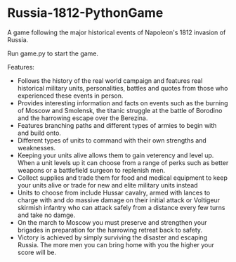 # Russia-1812-PythonGame
A game following the major historical events of Napoleon's 1812 invasion of Russia.

Run game.py to start the game.

Features:
  - Follows the history of the real world campaign and features real historical military units, personalities, battles and quotes from those who experienced these events in person.
  - Provides interesting information and facts on events such as the burning of Moscow and Smolensk, the titanic struggle at the battle of Borodino and the harrowing escape over the Berezina.
  - Features branching paths and different types of armies to begin with and build onto.
  - Different types of units to command with their own strengths and weaknesses.
  - Keeping your units alive allows them to gain veterency and level up. When a unit levels up it can choose from a range of perks such as better weapons or a battlefield surgeon to replenish men.
  - Collect supplies and trade them for food and medical equipment to keep your units alive or trade for new and elite military units instead
  - Units to choose from include Hussar cavalry, armed with lances to charge with and do massive damage on their initial attack or Voltigeur skirmish infantry who can attack safely from a distance every few turns and take no damge.
  - On the march to Moscow you must preserve and strengthen your brigades in preparation for the harrowing retreat back to safety.
  - Victory is achieved by simply surviving the disaster and escaping Russia. The more men you can bring home with you the higher your score will be.


